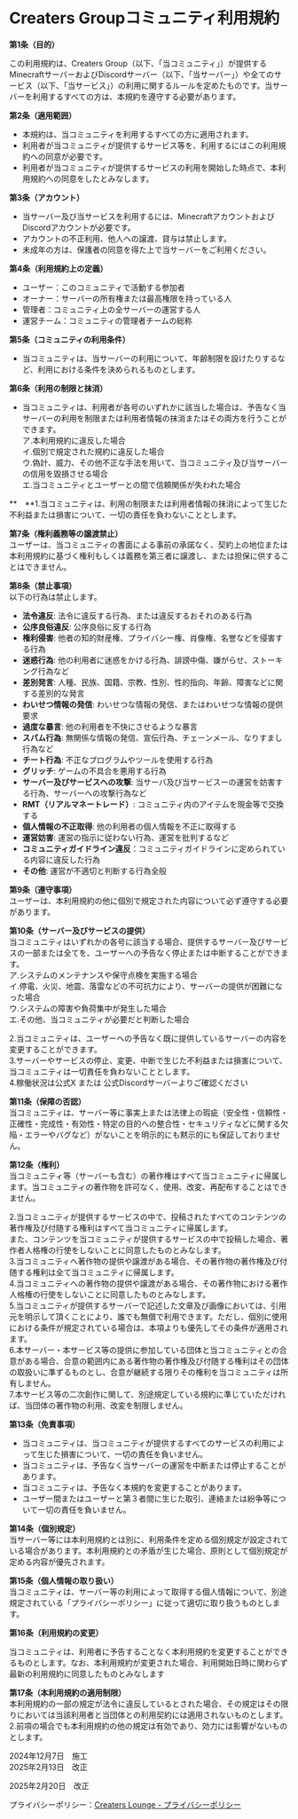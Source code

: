 # **Creaters Groupコミュニティ利用規約**

**第1条（目的）**

この利用規約は、Creaters Group（以下、「当コミュニティ」）が提供するMinecraftサーバーおよびDiscordサーバー（以下、「当サーバー」）や全てのサービス（以下、「当サービス」）の利用に関するルールを定めたものです。当サーバーを利用するすべての方は、本規約を遵守する必要があります。

**第2条（適用範囲）**

* 本規約は、当コミュニティを利用するすべての方に適用されます。  
* 利用者が当コミュニティが提供するサービス等を、利用するにはこの利用規約への同意が必要です。  
* 利用者が当コミュニティが提供するサービスの利用を開始した時点で、本利用規約への同意をしたとみなします。

**第3条（アカウント）**

* 当サーバー及び当サービスを利用するには、MinecraftアカウントおよびDiscordアカウントが必要です。  
* アカウントの不正利用、他人への譲渡、貸与は禁止します。  
* 未成年の方は、保護者の同意を得た上で当サーバーをご利用ください。 

**第4条（利用規約上の定義）**

* ユーザー：このコミュニティで活動する参加者  
* オーナー：サーバーの所有権または最高権限を持っている人  
* 管理者：コミュニティ上の全サーバーの運営する人  
* 運営チーム：コミュニティの管理者チームの総称

**第5条（コミュニティの利用条件）**

* 当コミュニティは、当サーバーの利用について、年齢制限を設けたりするなど、利用における条件を決められるものとします。

**第6条（利用の制限と抹消）**

* 当コミュニティは、利用者が各号のいずれかに該当した場合は、予告なく当サーバーの利用を制限または利用者情報の抹消またはその両方を行うことができます。  
  ア.本利用規約に違反した場合  
  イ.個別で規定された規約に違反した場合  
  ウ.偽計、威力、その他不正な手法を用いて、当コミュニティ及び当サーバーの信用を毀損させる場合  
  エ.当コミュニティとユーザーとの間で信頼関係が失われた場合

**　**1.当コミュニティは、利用の制限または利用者情報の抹消によって生じた不利益または損害について、一切の責任を負わないこととします。

**第7条（権利義務等の譲渡禁止）**  
ユーザーは、当コミュニティの書面による事前の承諾なく、契約上の地位または本利用規約に基づく権利もしくは義務を第三者に譲渡し、または担保に供することはできません。

**第8条（禁止事項）**  
以下の行為は禁止します。

* **法令違反**: 法令に違反する行為、または違反するおそれのある行為  
* **公序良俗違反**: 公序良俗に反する行為  
* **権利侵害**: 他者の知的財産権、プライバシー権、肖像権、名誉などを侵害する行為  
* **迷惑行為**: 他の利用者に迷惑をかける行為、誹謗中傷、嫌がらせ、ストーキング行為など  
* **差別発言**: 人種、民族、国籍、宗教、性別、性的指向、年齢、障害などに関する差別的な発言  
* **わいせつ情報の発信**: わいせつな情報の発信、またはわいせつな情報の提供要求  
* **過度な暴言**: 他の利用者を不快にさせるような暴言  
* **スパム行為**: 無関係な情報の発信、宣伝行為、チェーンメール、なりすまし行為など  
* **チート行為**: 不正なプログラムやツールを使用する行為  
* **グリッチ**: ゲームの不具合を悪用する行為  
* **サーバー及びサービスへの攻撃**: 当サーバ及び当サービスーの運営を妨害する行為、サーバーへの攻撃行為など  
* **RMT（リアルマネートレード）**: コミュニティ内のアイテムを現金等で交換する  
* **個人情報の不正取得**: 他の利用者の個人情報を不正に取得する  
* **運営妨害**: 運営の指示に従わない行為、運営を批判するなど  
* **コミュニティガイドライン違反**：コミュニティガイドラインに定められている内容に違反した行為  
* **その他**: 運営が不適切と判断する行為全般

**第9条（遵守事項）**  
ユーザーは、本利用規約の他に個別で規定された内容について必ず遵守する必要があります。

**第10条（サーバー及びサービスの提供）**  
当コミュニティはいずれかの各号に該当する場合、提供するサーバー及びサービスの一部または全てを、ユーザーへの予告なく停止または中断することができます。  
ア.システムのメンテナンスや保守点検を実施する場合  
イ.停電、火災、地震、落雷などの不可抗力により、サーバーの提供が困難になった場合  
ウ.システムの障害や負荷集中が発生した場合  
エ.その他、当コミュニティが必要だと判断した場合

2.当コミュニティは、ユーザーへの予告なく既に提供しているサーバーの内容を変更することができます。  
3.サーバーやサービスの停止、変更、中断で生じた不利益または損害について、当コミュニティは一切責任を負わないこととします。  
4.稼働状況は公式X または 公式Discordサーバーよりご確認ください

**第11条（保障の否認）**  
当コミュニティは、サーバー等に事実上または法律上の瑕疵（安全性・信頼性・正確性・完成性・有効性・特定の目的への整合性・セキュリティなどに関する欠陥・エラーやバグなど）がないことを明示的にも黙示的にも保証しておりません。

**第12条（権利）**  
当コミュニティ等（サーバーも含む）の著作権はすべて当コミュニティに帰属します。当コミュニティの著作物を許可なく、使用、改変、再配布することはできません。

2.当コミュニティが提供するサービスの中で、投稿されたすべてのコンテンツの著作権及び付随する権利はすべて当コミュニティに帰属します。  
また、コンテンツを当コミュニティが提供するサービスの中で投稿した場合、著作者人格権の行使をしないことに同意したものとみなします。  
3.当コミュニティへ著作物の提供や譲渡がある場合、その著作物の著作権及び付随する権利は全て当コミュニティに帰属します。  
4.当コミュニティへの著作物の提供や譲渡がある場合、その著作物における著作人格権の行使をしないことに同意したものとみなします。  
5.当コミュニティが提供するサーバーで記述した文章及び画像においては、引用元を明示して頂くことにより、誰でも無償で利用できます。ただし、個別に使用における条件が規定されている場合は、本項よりも優先してその条件が適用されます。  
6\.本サーバー・本サービス等の提供に参加している団体と当コミュニティとの合意がある場合、合意の範囲内にある著作物の著作権及び付随する権利はその団体の取扱いに準ずるものとし、合意が継続する限りその権利を当コミュニティは所有しません。  
7.本サービス等の二次創作に関して、別途規定している規約に準じていただければ、当団体の著作物の利用、改変を制限しません。

**第13条（免責事項）**

* 当コミュニティは、当コミュニティが提供するすべてのサービスの利用によって生じた損害について、一切の責任を負いません。  
* 当コミュニティは、予告なく当サーバーの運営を中断または停止することがあります。  
* 当コミュニティは、予告なく本規約を変更することがあります。  
* ユーザー間またはユーザーと第３者間に生じた取引、連絡または紛争等について一切の責任を負いません。

**第14条（個別規定）**  
当サーバー等には本利用規約とは別に、利用条件を定める個別規定が設定されている場合があります。本利用規約との矛盾が生じた場合、原則として個別規定が定める内容が優先されます。

**第15条（個人情報の取り扱い）**  
当コミュニティは、サーバー等の利用によって取得する個人情報について、別途規定されている「プライバシーポリシー」に従って適切に取り扱うものとします。

**第16条（利用規約の変更）**

当コミュニティは、利用者に予告することなく本利用規約を変更することができるものとします。なお、本利用規約が変更された場合、利用開始日時に関わらず最新の利用規約に同意したものとみなします

**第17条（本利用規約の適用制限）**  
本利用規約の一部の規定が法令に違反しているとされた場合、その規定はその限りにおいては当該利用者と当団体との利用契約には適用されないものとします。  
2.前項の場合でも本利用規約の他の規定は有効であり、効力には影響がないものとします。

2024年12月7日　施工  
2025年2月13日　改正

2025年2月20日　改正

プライバシーポリシー：[Creaters Lounge - プライバシーポリシー](https://docs.google.com/document/d/1jMTLsVG0Rr00j0dpprWTg6KhzvTc4pBknh3tXsiEInI/edit?tab=t.0)